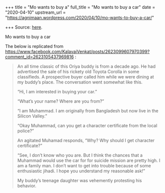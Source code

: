 +++
title = "Mo wants to buy a"
full_title = "Mo wants to buy a car"
date = "2020-04-10"
upstream_url = "https://agnimaan.wordpress.com/2020/04/10/mo-wants-to-buy-a-car/"

+++
Source: [here](https://agnimaan.wordpress.com/2020/04/10/mo-wants-to-buy-a-car/).

Mo wants to buy a car

The below is replicated from
<https://www.facebook.com/KalavaiVenkat/posts/2623099607970399?comment_id=2623105437969816>
:

> An all time classic of this Oriya buddy is from a decade ago. He had
> advertised the sale of his rickety old Toyota Corolla in some
> classifieds. A prospective buyer called him while we were dining at my
> buddy’s place. The conversation went somewhat like this.
>
> “Hi, I am interested in buying your car.”
>
> “What’s your name? Where are you from?”
>
> “I am Muhammad. I am originally from Bangladesh but now live in the
> Silicon Valley.”
>
> “Okay Muhammad, can you get a character certificate from the local
> police?”
>
> An agitated Muhamad responds, “Why? Why should I get character
> certificate?”
>
> “See, I don’t know who you are. But I think the chances that a
> Muhammad would use the car for for suicide mission are pretty high. I
> am a family man. I don’t want to get into trouble because of some
> enthusiastic jihadi. I hope you understand my reasonable ask!”
>
> My buddy’s teenage daughter was vehemently protesting his behavior.

